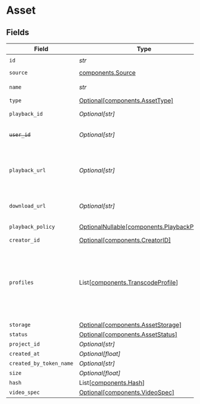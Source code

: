 # Asset


## Fields

| Field                                                                                                                                                                                                                                                                                                                                        | Type                                                                                                                                                                                                                                                                                                                                         | Required                                                                                                                                                                                                                                                                                                                                     | Description                                                                                                                                                                                                                                                                                                                                  | Example                                                                                                                                                                                                                                                                                                                                      |
| -------------------------------------------------------------------------------------------------------------------------------------------------------------------------------------------------------------------------------------------------------------------------------------------------------------------------------------------- | -------------------------------------------------------------------------------------------------------------------------------------------------------------------------------------------------------------------------------------------------------------------------------------------------------------------------------------------- | -------------------------------------------------------------------------------------------------------------------------------------------------------------------------------------------------------------------------------------------------------------------------------------------------------------------------------------------- | -------------------------------------------------------------------------------------------------------------------------------------------------------------------------------------------------------------------------------------------------------------------------------------------------------------------------------------------- | -------------------------------------------------------------------------------------------------------------------------------------------------------------------------------------------------------------------------------------------------------------------------------------------------------------------------------------------- |
| `id`                                                                                                                                                                                                                                                                                                                                         | *str*                                                                                                                                                                                                                                                                                                                                        | :heavy_check_mark:                                                                                                                                                                                                                                                                                                                           | N/A                                                                                                                                                                                                                                                                                                                                          | 09F8B46C-61A0-4254-9875-F71F4C605BC7                                                                                                                                                                                                                                                                                                         |
| `source`                                                                                                                                                                                                                                                                                                                                     | [components.Source](../../models/components/source.md)                                                                                                                                                                                                                                                                                       | :heavy_check_mark:                                                                                                                                                                                                                                                                                                                           | N/A                                                                                                                                                                                                                                                                                                                                          |                                                                                                                                                                                                                                                                                                                                              |
| `name`                                                                                                                                                                                                                                                                                                                                       | *str*                                                                                                                                                                                                                                                                                                                                        | :heavy_check_mark:                                                                                                                                                                                                                                                                                                                           | The name of the asset. This is not necessarily the filename - it can be a custom name or title.<br/>                                                                                                                                                                                                                                         | filename.mp4                                                                                                                                                                                                                                                                                                                                 |
| `type`                                                                                                                                                                                                                                                                                                                                       | [Optional[components.AssetType]](../../models/components/assettype.md)                                                                                                                                                                                                                                                                       | :heavy_minus_sign:                                                                                                                                                                                                                                                                                                                           | Type of the asset.                                                                                                                                                                                                                                                                                                                           | video                                                                                                                                                                                                                                                                                                                                        |
| `playback_id`                                                                                                                                                                                                                                                                                                                                | *Optional[str]*                                                                                                                                                                                                                                                                                                                              | :heavy_minus_sign:                                                                                                                                                                                                                                                                                                                           | The playback ID to use with the Playback Info endpoint to retrieve playback URLs.                                                                                                                                                                                                                                                            | eaw4nk06ts2d0mzb                                                                                                                                                                                                                                                                                                                             |
| ~~`user_id`~~                                                                                                                                                                                                                                                                                                                                | *Optional[str]*                                                                                                                                                                                                                                                                                                                              | :heavy_minus_sign:                                                                                                                                                                                                                                                                                                                           | : warning: ** DEPRECATED **: This will be removed in a future release, please migrate away from it as soon as possible.                                                                                                                                                                                                                      | 66E2161C-7670-4D05-B71D-DA2D6979556F                                                                                                                                                                                                                                                                                                         |
| `playback_url`                                                                                                                                                                                                                                                                                                                               | *Optional[str]*                                                                                                                                                                                                                                                                                                                              | :heavy_minus_sign:                                                                                                                                                                                                                                                                                                                           | URL for HLS playback. **It is recommended to not use this URL**, and instead use playback IDs with the Playback Info endpoint to retrieve the playback URLs - this URL format is subject to change (e.g. https://livepeercdn.com/asset/ea03f37e-f861-4cdd-b495-0e60b6d753ad/index.m3u8).                                                     | https://livepeercdn.com/asset/ea03f37e-f861-4cdd-b495-0e60b6d753ad/index.m3u8                                                                                                                                                                                                                                                                |
| `download_url`                                                                                                                                                                                                                                                                                                                               | *Optional[str]*                                                                                                                                                                                                                                                                                                                              | :heavy_minus_sign:                                                                                                                                                                                                                                                                                                                           | The URL to directly download the asset, e.g. `https://livepeercdn.com/asset/eawrrk06ts2d0mzb/video`. It is not recommended to use this for playback.                                                                                                                                                                                         | https://livepeercdn.com/asset/eaw4nk06ts2d0mzb/video                                                                                                                                                                                                                                                                                         |
| `playback_policy`                                                                                                                                                                                                                                                                                                                            | [OptionalNullable[components.PlaybackPolicy]](../../models/components/playbackpolicy.md)                                                                                                                                                                                                                                                     | :heavy_minus_sign:                                                                                                                                                                                                                                                                                                                           | Whether the playback policy for an asset or stream is public or signed                                                                                                                                                                                                                                                                       |                                                                                                                                                                                                                                                                                                                                              |
| `creator_id`                                                                                                                                                                                                                                                                                                                                 | [Optional[components.CreatorID]](../../models/components/creatorid.md)                                                                                                                                                                                                                                                                       | :heavy_minus_sign:                                                                                                                                                                                                                                                                                                                           | N/A                                                                                                                                                                                                                                                                                                                                          |                                                                                                                                                                                                                                                                                                                                              |
| `profiles`                                                                                                                                                                                                                                                                                                                                   | List[[components.TranscodeProfile](../../models/components/transcodeprofile.md)]                                                                                                                                                                                                                                                             | :heavy_minus_sign:                                                                                                                                                                                                                                                                                                                           | Requested profiles for the asset to be transcoded into. Configured<br/>on the upload APIs payload or through the `stream.recordingSpec`<br/>field for recordings. If not specified, default profiles are derived<br/>based on the source input. If this is a recording, the source will<br/>not be present in this list but will be available for playback.<br/> |                                                                                                                                                                                                                                                                                                                                              |
| `storage`                                                                                                                                                                                                                                                                                                                                    | [Optional[components.AssetStorage]](../../models/components/assetstorage.md)                                                                                                                                                                                                                                                                 | :heavy_minus_sign:                                                                                                                                                                                                                                                                                                                           | N/A                                                                                                                                                                                                                                                                                                                                          |                                                                                                                                                                                                                                                                                                                                              |
| `status`                                                                                                                                                                                                                                                                                                                                     | [Optional[components.AssetStatus]](../../models/components/assetstatus.md)                                                                                                                                                                                                                                                                   | :heavy_minus_sign:                                                                                                                                                                                                                                                                                                                           | Status of the asset                                                                                                                                                                                                                                                                                                                          |                                                                                                                                                                                                                                                                                                                                              |
| `project_id`                                                                                                                                                                                                                                                                                                                                 | *Optional[str]*                                                                                                                                                                                                                                                                                                                              | :heavy_minus_sign:                                                                                                                                                                                                                                                                                                                           | The ID of the project                                                                                                                                                                                                                                                                                                                        | aac12556-4d65-4d34-9fb6-d1f0985eb0a9                                                                                                                                                                                                                                                                                                         |
| `created_at`                                                                                                                                                                                                                                                                                                                                 | *Optional[float]*                                                                                                                                                                                                                                                                                                                            | :heavy_minus_sign:                                                                                                                                                                                                                                                                                                                           | Timestamp (in milliseconds) at which asset was created                                                                                                                                                                                                                                                                                       | 1587667174725                                                                                                                                                                                                                                                                                                                                |
| `created_by_token_name`                                                                                                                                                                                                                                                                                                                      | *Optional[str]*                                                                                                                                                                                                                                                                                                                              | :heavy_minus_sign:                                                                                                                                                                                                                                                                                                                           | Name of the token used to create this object                                                                                                                                                                                                                                                                                                 |                                                                                                                                                                                                                                                                                                                                              |
| `size`                                                                                                                                                                                                                                                                                                                                       | *Optional[float]*                                                                                                                                                                                                                                                                                                                            | :heavy_minus_sign:                                                                                                                                                                                                                                                                                                                           | Size of the asset in bytes                                                                                                                                                                                                                                                                                                                   | 84934509                                                                                                                                                                                                                                                                                                                                     |
| `hash`                                                                                                                                                                                                                                                                                                                                       | List[[components.Hash](../../models/components/hash.md)]                                                                                                                                                                                                                                                                                     | :heavy_minus_sign:                                                                                                                                                                                                                                                                                                                           | Hash of the asset                                                                                                                                                                                                                                                                                                                            |                                                                                                                                                                                                                                                                                                                                              |
| `video_spec`                                                                                                                                                                                                                                                                                                                                 | [Optional[components.VideoSpec]](../../models/components/videospec.md)                                                                                                                                                                                                                                                                       | :heavy_minus_sign:                                                                                                                                                                                                                                                                                                                           | Video metadata                                                                                                                                                                                                                                                                                                                               |                                                                                                                                                                                                                                                                                                                                              |